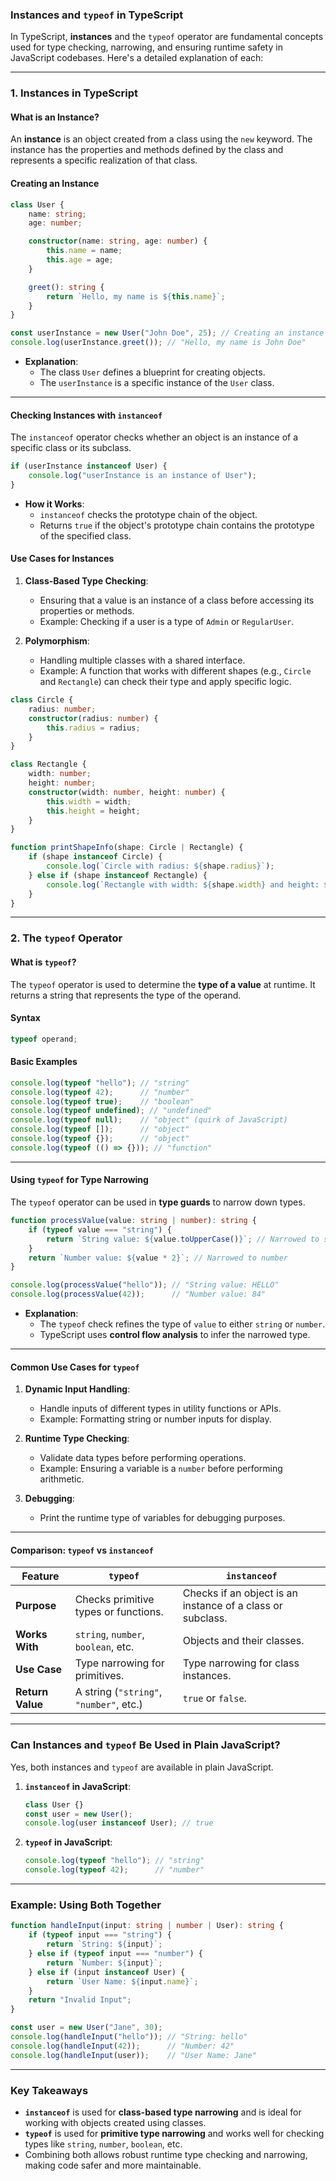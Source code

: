 ### **Instances and `typeof` in TypeScript**

In TypeScript, **instances** and the `typeof` operator are fundamental concepts used for type checking, narrowing, and ensuring runtime safety in JavaScript codebases. Here's a detailed explanation of each:

---

### **1. Instances in TypeScript**

#### **What is an Instance?**
An **instance** is an object created from a class using the `new` keyword. The instance has the properties and methods defined by the class and represents a specific realization of that class.

#### **Creating an Instance**

```typescript
class User {
    name: string;
    age: number;

    constructor(name: string, age: number) {
        this.name = name;
        this.age = age;
    }

    greet(): string {
        return `Hello, my name is ${this.name}`;
    }
}

const userInstance = new User("John Doe", 25); // Creating an instance
console.log(userInstance.greet()); // "Hello, my name is John Doe"
```

- **Explanation**:  
  - The class `User` defines a blueprint for creating objects.
  - The `userInstance` is a specific instance of the `User` class.

---

#### **Checking Instances with `instanceof`**

The `instanceof` operator checks whether an object is an instance of a specific class or its subclass.

```typescript
if (userInstance instanceof User) {
    console.log("userInstance is an instance of User");
}
```

- **How it Works**: 
  - `instanceof` checks the prototype chain of the object.
  - Returns `true` if the object's prototype chain contains the prototype of the specified class.

#### **Use Cases for Instances**
1. **Class-Based Type Checking**: 
   - Ensuring that a value is an instance of a class before accessing its properties or methods.
   - Example: Checking if a user is a type of `Admin` or `RegularUser`.

2. **Polymorphism**: 
   - Handling multiple classes with a shared interface.
   - Example: A function that works with different shapes (e.g., `Circle` and `Rectangle`) can check their type and apply specific logic.

```typescript
class Circle {
    radius: number;
    constructor(radius: number) {
        this.radius = radius;
    }
}

class Rectangle {
    width: number;
    height: number;
    constructor(width: number, height: number) {
        this.width = width;
        this.height = height;
    }
}

function printShapeInfo(shape: Circle | Rectangle) {
    if (shape instanceof Circle) {
        console.log(`Circle with radius: ${shape.radius}`);
    } else if (shape instanceof Rectangle) {
        console.log(`Rectangle with width: ${shape.width} and height: ${shape.height}`);
    }
}
```

---

### **2. The `typeof` Operator**

#### **What is `typeof`?**
The `typeof` operator is used to determine the **type of a value** at runtime. It returns a string that represents the type of the operand.

#### **Syntax**
```typescript
typeof operand;
```

#### **Basic Examples**
```typescript
console.log(typeof "hello"); // "string"
console.log(typeof 42);      // "number"
console.log(typeof true);    // "boolean"
console.log(typeof undefined); // "undefined"
console.log(typeof null);    // "object" (quirk of JavaScript)
console.log(typeof []);      // "object"
console.log(typeof {});      // "object"
console.log(typeof (() => {})); // "function"
```

---

#### **Using `typeof` for Type Narrowing**

The `typeof` operator can be used in **type guards** to narrow down types.

```typescript
function processValue(value: string | number): string {
    if (typeof value === "string") {
        return `String value: ${value.toUpperCase()}`; // Narrowed to string
    }
    return `Number value: ${value * 2}`; // Narrowed to number
}

console.log(processValue("hello")); // "String value: HELLO"
console.log(processValue(42));      // "Number value: 84"
```

- **Explanation**:
  - The `typeof` check refines the type of `value` to either `string` or `number`.
  - TypeScript uses **control flow analysis** to infer the narrowed type.

---

#### **Common Use Cases for `typeof`**
1. **Dynamic Input Handling**:
   - Handle inputs of different types in utility functions or APIs.
   - Example: Formatting string or number inputs for display.

2. **Runtime Type Checking**:
   - Validate data types before performing operations.
   - Example: Ensuring a variable is a `number` before performing arithmetic.

3. **Debugging**:
   - Print the runtime type of variables for debugging purposes.

---

#### **Comparison: `typeof` vs `instanceof`**

| Feature              | `typeof`                              | `instanceof`                        |
|----------------------|----------------------------------------|--------------------------------------|
| **Purpose**          | Checks primitive types or functions.  | Checks if an object is an instance of a class or subclass. |
| **Works With**       | `string`, `number`, `boolean`, etc.   | Objects and their classes.           |
| **Use Case**         | Type narrowing for primitives.        | Type narrowing for class instances.  |
| **Return Value**     | A string (`"string"`, `"number"`, etc.) | `true` or `false`.                   |

---

### **Can Instances and `typeof` Be Used in Plain JavaScript?**

Yes, both instances and `typeof` are available in plain JavaScript.

1. **`instanceof` in JavaScript**:
   ```javascript
   class User {}
   const user = new User();
   console.log(user instanceof User); // true
   ```

2. **`typeof` in JavaScript**:
   ```javascript
   console.log(typeof "hello"); // "string"
   console.log(typeof 42);      // "number"
   ```

---

### **Example: Using Both Together**
```typescript
function handleInput(input: string | number | User): string {
    if (typeof input === "string") {
        return `String: ${input}`;
    } else if (typeof input === "number") {
        return `Number: ${input}`;
    } else if (input instanceof User) {
        return `User Name: ${input.name}`;
    }
    return "Invalid Input";
}

const user = new User("Jane", 30);
console.log(handleInput("hello")); // "String: hello"
console.log(handleInput(42));      // "Number: 42"
console.log(handleInput(user));    // "User Name: Jane"
```

---

### **Key Takeaways**
- **`instanceof`** is used for **class-based type narrowing** and is ideal for working with objects created using classes.
- **`typeof`** is used for **primitive type narrowing** and works well for checking types like `string`, `number`, `boolean`, etc.
- Combining both allows robust runtime type checking and narrowing, making code safer and more maintainable.